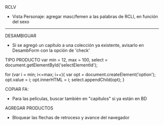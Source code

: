 RCLV
- Vista Personaje: agregar masc/femen a las palabras de RCLI, en función del sexo

*******************************************************************************
DESAMBIGUAR
- Si se agregó un capítulo a una colección ya existente, avisarlo en DesambForm con la opción de 'check'

TIPO PRODUCTO
var min = 12,
    max = 100,
    select = document.getElementById('selectElementId');

for (var i = min; i<=max; i++){
    var opt = document.createElement('option');
    opt.value = i;
    opt.innerHTML = i;
    select.appendChild(opt);
}

COPIAR FA: 
- Para las películas, buscar también en "capítulos" si ya están en BD

AGREGAR PRODUCTOS
- Bloquear las flechas de retroceso y avance del navegador
